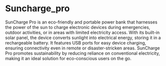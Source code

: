 # Suncharge_pro

SunCharge Pro is an eco-friendly and portable power bank that harnesses the power of the sun to charge electronic devices during emergencies, outdoor activities, or in areas with limited electricity access. With its built-in solar panel, the device converts sunlight into electrical energy, storing it in a rechargeable battery. It features USB ports for easy device charging, ensuring connectivity even in remote or disaster-stricken areas. SunCharge Pro promotes sustainability by reducing reliance on conventional electricity, making it an ideal solution for eco-conscious users on the go.

